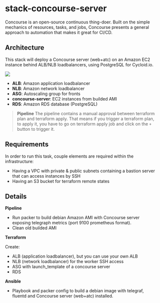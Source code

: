 # stack-concourse-server

Concourse is an open-source continuous thing-doer.
Built on the simple mechanics of resources, tasks, and jobs, Concourse presents a general approach to automation that makes it great for CI/CD.

## Architecture

This stack will deploy a Concourse server (web+atc) on an Amazon EC2 instance behind ALB/NLB loadbalancers, using PostgreSQL for Cycloid.io.

![](https://cdn.jsdelivr.net/gh/cycloid-community-catalog/stack-concourse-server@master/diagram.svg)

  * **ALB**: Amazon application loadbalancer
  * **NLB**: Amazon network loadbalancer
  * **ASG**: Autoscaling group for fronts
  * **concourse-server**: EC2 instances from builded AMI
  * **RDS**: Amazon RDS database (PostgreSQL)

> **Pipeline** The pipeline contains a manual approval between terraform plan and terraform apply.
> That means if you trigger a terraform plan, to apply it, you have to go on terraform apply job
> and click on the `+` button to trigger it.

## Requirements

In order to run this task, couple elements are required within the infrastructure:

  * Having a VPC with private & public subnets containing a bastion server that can access instances by SSH
  * Having an S3 bucket for terraform remote states

## Details

**Pipeline**

  * Run packer to build debian Amazon AMI with Concourse server exposing telegraph metrics (port 9100 prometheus format).
  * Clean old builded AMI

**Terraform**

Create:

  * ALB (application loadbalancer), but you can use your own ALB
  * NLB (network loadbalancer) for the worker SSH access
  * ASG with launch_template of a concourse server
  * RDS

**Ansible**

  * Playbook and packer config to build a debian image with telegraf, fluentd and Concourse server (web+atc) installed.

